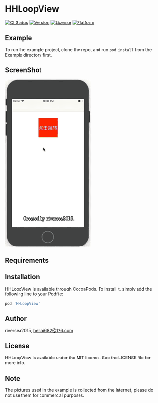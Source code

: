 # HHLoopView

[![CI Status](https://img.shields.io/travis/riversea2015/HHLoopView.svg?style=flat)](https://travis-ci.org/riversea2015/HHLoopView)
[![Version](https://img.shields.io/cocoapods/v/HHLoopView.svg?style=flat)](https://cocoapods.org/pods/HHLoopView)
[![License](https://img.shields.io/cocoapods/l/HHLoopView.svg?style=flat)](https://cocoapods.org/pods/HHLoopView)
[![Platform](https://img.shields.io/cocoapods/p/HHLoopView.svg?style=flat)](https://cocoapods.org/pods/HHLoopView)

## Example

To run the example project, clone the repo, and run `pod install` from the Example directory first.

## ScreenShot

![Mou icon](https://github.com/riversea2015/HHLoopView/blob/master/ScreenShot/HHLoopView.gif?raw=true)

## Requirements

## Installation

HHLoopView is available through [CocoaPods](https://cocoapods.org). To install
it, simply add the following line to your Podfile:

```ruby
pod 'HHLoopView'
```

## Author

riversea2015, hehai682@126.com

## License

HHLoopView is available under the MIT license. See the LICENSE file for more info.

## Note

The pictures used in the example is collected from the Internet, please do not use them for commercial purposes.
